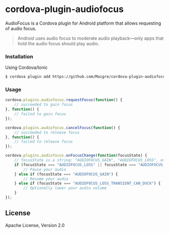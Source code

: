# cordova-plugin-audiofocus
AudioFocus is a Cordova plugin for Android platform that allows requesting of audio focus.
> Android uses audio focus to moderate audio playback—only apps that hold the audio focus should play audio.

### Installation
Using Cordova/Ionic

```sh
$ cordova plugin add https://github.com/Maigre/cordova-plugin-audiofocus.git
```

### Usage
```js
cordova.plugins.audiofocus.requestFocus(function() {
    // succeeded to gain focus
}, function() {
    // failed to gain focus
});

cordova.plugins.audiofocus.cancelFocus(function() {
    // succeeded to release focus
}, function() {
    // failed to release focus
});

cordova.plugins.audiofocus.onFocusChange(function(focusState) {
    // focusState is a string: "AUDIOFOCUS_GAIN", "AUDIOFOCUS_LOSS", etc.
    if (focusState === "AUDIOFOCUS_LOSS" || focusState === "AUDIOFOCUS_LOSS_TRANSIENT") {
        // Pause your audio
    } else if (focusState === "AUDIOFOCUS_GAIN") {
        // Resume your audio
    } else if (focusState === "AUDIOFOCUS_LOSS_TRANSIENT_CAN_DUCK") {
        // Optionally lower your audio volume
    }
});
```

License
----
Apache License, Version 2.0
